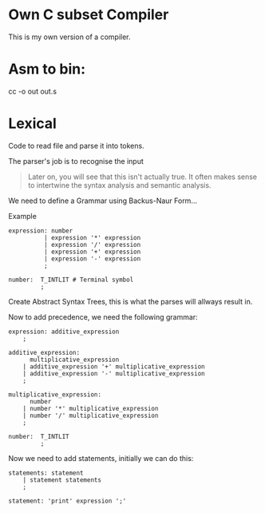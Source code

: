 # Own C subset Compiler 

This is my own version of a compiler.

# Asm to bin:

cc -o out out.s

# Lexical
Code to read file and parse it into tokens.

The parser's job is to recognise the input
> Later on, you will see that this isn't actually true. It often makes sense to intertwine the syntax analysis and semantic analysis.  

We need to define a Grammar using Backus-Naur Form...

Example

```BNF
expression: number
          | expression '*' expression
          | expression '/' expression
          | expression '+' expression
          | expression '-' expression
          ;

number:  T_INTLIT # Terminal symbol
         ;
```

Create Abstract Syntax Trees, this is what the parses will allways result in.

Now to add precedence, we need the following grammar:

```BNF
expression: additive_expression
    ;

additive_expression:
      multiplicative_expression
    | additive_expression '+' multiplicative_expression
    | additive_expression '-' multiplicative_expression
    ;

multiplicative_expression:
      number
    | number '*' multiplicative_expression
    | number '/' multiplicative_expression
    ;

number:  T_INTLIT
         ;
```


Now we need to add statements, initially we can do this:

```BNF
statements: statement
    | statement statements
    ;

statement: 'print' expression ';'
```

